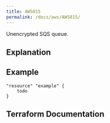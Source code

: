```yaml
---
title: AWS015
permalink: /docs/aws/AWS015/
---
```


Unencrypted SQS queue.

## Explanation

## Example

```
"resource" "example" {
	todo
}
```

## Terraform Documentation
